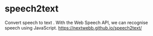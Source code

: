 # speech2text
Convert speech to text  . With the Web Speech API, we can recognise speech using JavaScript.
https://nextwebb.github.io/speech2text/
